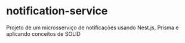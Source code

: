 # notification-service
Projeto de um microsserviço de notificações usando Nest.js, Prisma e aplicando conceitos de SOLID

